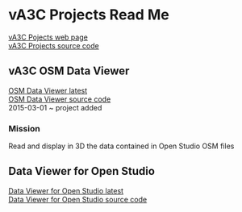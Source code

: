 vA3C Projects Read Me
===

[vA3C Pojects web page]( http://va3c.github.io/projects/  )   
[vA3C Projects source code]( https://github.com/va3c/projects )

## vA3C OSM Data Viewer

<a href=http://va3c.github.io/projects/osm-data-viewer/latest/ target=_top >OSM Data Viewer latest</a>  
<a href=https://github.com/va3c/projects/tree/gh-pages/osm-data-viewer target=_top >OSM Data Viewer source code</a>  
2015-03-01 ~ project added

### Mission
Read and display in 3D the data contained in Open Studio OSM files

## Data Viewer for Open Studio

<a href=http://va3c.github.io/projects/open-studio-data-display/latest/ target=_top >Data Viewer for Open Studio latest</a>  
<a href=https://github.com/va3c/projects/tree/gh-pages/open-studio-data-display  target=_top>Data Viewer for Open Studio source code</a>